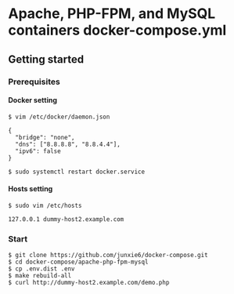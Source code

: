 # Apache, PHP-FPM, and MySQL containers docker-compose.yml

## Getting started

### Prerequisites

#### Docker setting

```
$ vim /etc/docker/daemon.json

{
  "bridge": "none",
  "dns": ["8.8.8.8", "8.8.4.4"],
  "ipv6": false
}
```

```
$ sudo systemctl restart docker.service
```

#### Hosts setting

```
$ sudo vim /etc/hosts

127.0.0.1 dummy-host2.example.com
```

### Start

```
$ git clone https://github.com/junxie6/docker-compose.git
$ cd docker-compose/apache-php-fpm-mysql
$ cp .env.dist .env
$ make rebuild-all
$ curl http://dummy-host2.example.com/demo.php
```
